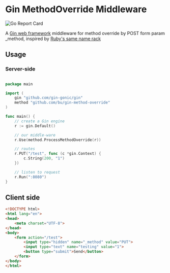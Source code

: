 # Gin MethodOverride Middleware

![Go Report Card](https://goreportcard.com/badge/github.com/bu/gin-method-override)

A [Gin web framework](https://github.com/gin-gonic/gin) middleware for method override by POST form param _method, inspired by [Ruby's same name rack](http://www.rubydoc.info/gems/rack/Rack/MethodOverride)

## Usage

### Server-side

```go

package main

import (
	gin "github.com/gin-gonic/gin"
	method "github.com/bu/gin-method-override"
)

func main() {
	// create a Gin engine
	r := gin.Default()

	// our middle-ware
	r.Use(method.ProcessMethodOverride(r))

	// routes
	r.PUT("/test", func (c *gin.Context) {
		c.String(200, "1")
	})

	// listen to request
	r.Run(":8080")
}

```

## Client side

```html
<!DOCTYPE html>
<html lang="en">
<head>
    <meta charset="UTF-8">
</head>
<body>
    <form action="/test">
        <input type="hidden" name="_method" value="PUT">
        <input type="text" name="testing" value="1">
        <button type="submit">Send</button>
    </form>
</body>
</html>
```
